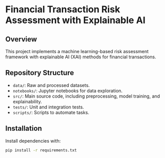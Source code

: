 # Financial Transaction Risk Assessment with Explainable AI

## Overview
This project implements a machine learning-based risk assessment framework with explainable AI (XAI) methods for financial transactions.

## Repository Structure
- `data/`: Raw and processed datasets.
- `notebooks/`: Jupyter notebooks for data exploration.
- `src/`: Main source code, including preprocessing, model training, and explainability.
- `tests/`: Unit and integration tests.
- `scripts/`: Scripts to automate tasks.

## Installation
Install dependencies with:
```bash
pip install -r requirements.txt
